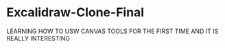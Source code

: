 # Excalidraw-Clone-Final

LEARNING HOW TO USW CANVAS TOOLS FOR THE FIRST TIME AND IT IS REALLY INTERESTING
